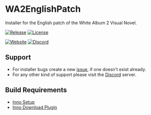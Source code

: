 # WA2EnglishPatch

Installer for the English patch of the White Album 2 Visual Novel.

[![Release](https://img.shields.io/badge/Release-0.8.5.0-green.svg)](https://github.com/ObserverOfTime/WA2EnglishPatch/releases/latest)
[![License](https://img.shields.io/badge/License-BSD%203--Clause-red.svg)](./LICENSE)

[![Website](https://img.shields.io/badge/Website-Todokanai%20TL-95c1e3.svg?logo=data%3Aimage%2Fpng%3Bbase64%2CiVBORw0KGgoAAAANSUhEUgAAAA4AAAAOCAMAAAAolt3jAAABUFBMVEUAAAARFRpLYXF%2Bor%2BBp8WFq8qKs9OMtNSOt9iTvuCUwOKUweKVwOKVweKVweOWwuSWwuWWw%2BWXw%2BWXxOeYxOeYxeeZx%2Bqax%2Bqg0PWi0vebyOyEqsiLtNSUwOKWwuSYxeiUv%2BGVweOVweObyeyVweOVweOVweOVweORu9yVweOUv%2BGVweOVweOZxumVweOVweOVweN6n7uUwOKVweOVweOVweOVweOVweOVweOVweOVweKVweOl1vuVwuSVweOVweOVweOVweOVweOVweOVweOVweOVweOVweOVweOTv%2BGVweOVweOVweOVweOVweOVweOVweOVweOVweOVweOVweOVweOVweOVweOVweOVweOVweOVweOVweOVweOVweOVweOVweOVweOVweOVweOVweOVweOVweOVweOVweOVweOVweOVweOVweOVweOVweOYxOfsKgatAAAAbnRSTlMAAAAAAAAAAAAAAAAAAAAAAAAAAAAAAAAAAAECAgICAgQGCQkTFyAiKCksLC4vMDM0ODo%2BP0BBT1BSU1lfYGF9foGCg4SLjI6RkpKTlJWWl5qeoqSnqaqrrK2ztba3ubq8vb%2FAwcPFysvMzs%2FW5QMpM5sAAAC7SURBVHgBHcfVY4JQFAfgu46N37o7Nsa6u3uwzRBFBa%2FYIRz%2F%2FzcPfm%2BfEMsr86tQt8cHevqGhBBLiwvTMPTBkdnRTm5vf%2FcMylVgrquDe3qwsWukrO%2B9yZ0T7gPp767n5d5%2BmvfctY8EPRt%2FTxT%2FWudiM5RxfF9m%2F7cQVKvfhYkij439dg9NSkZjFpnHQc9Iui%2BF0qt06IJ7%2B3t0XbPTlSvt84Y7BkC1pQrGnYKiIF%2BEAgxzJ8Auz4GgLf3IIo8NZUzwAAAAAElFTkSuQmCC)](https://todokanaitl.wordpress.com/)
[![Discord](https://img.shields.io/discord/195731233655750656.svg?logo=data%3Aimage%2Fpng%3Bbase64%2CiVBORw0KGgoAAAANSUhEUgAAAA4AAAAOCAMAAAAolt3jAAAAolBMVEUAAAByidpyidpyidpyidpyidpyidpyidpyidpyidpyidpyidpyidpyidpyidpyidpyidpyidpyidpyidpyidpyidpyidpyidpyidpyidpyidpyidpyidpyidpyidpyidpyidpyidpyidpyidpyidpyidpyidpyidpyidpyidpyidpyidpyidpyidpyidpyidpyidpyidpyidpyidpyidpyidplWcKgAAAANXRSTlMAM6FEg3LrnvHXlOWEd3GWhzHu7Piw2Nma%2FtVfpqSgTPTFbSQlLvM8p16%2FWzq4gqo5lVwOT9pJJw8AAABvSURBVHgBY8AArMLinEAgxiYgCOIKmcKABIjLAeeyQ7haqgbqKkxQroIpI4gyhnJN1RgM9TR1GRRNmcBcKQYTHWVtBllTGRBXxFTaSF9DSZ7DVA6LydwQNpskhMvMxcPCwsLPyGoqiuJaXj509wMA0uEPg%2BuUBPgAAAAASUVORK5CYII%3D&label=Discord&colorB=7289DA)](https://discord.me/TodokanaiTL)

## Support

- For installer bugs create a new [issue](https://github.com/ObserverOfTime/WA2EnglishPatch/issues), if one doesn't exist already.
- For any other kind of support please visit the [Discord](https://discord.me/TodokanaiTL) server.

## Build Requirements

- [Inno Setup](http://www.jrsoftware.org/isdl.php)
- [Inno Download Plugin](https://mitrichsoftware.wordpress.com/inno-setup-tools/inno-download-plugin/)

